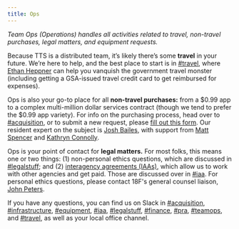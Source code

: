 ```yaml
---
title: Ops
---
```


_Team Ops (Operations) handles all activities related to travel, non-travel purchases, legal matters, and equipment requests._

Because TTS is a distributed team, it’s likely there’s some **travel** in your future. We’re here to help, and the best place to start is in [#travel](https://gsa-tts.slack.com/messages/travel), where [Ethan Heppner](https://gsa-tts.slack.com/messages/@eth) can help you vanquish the government travel monster (including getting a GSA-issued travel credit card to get reimbursed for expenses).

Ops is also your go-to place for all **non-travel purchases:** from a $0.99 app to a complex multi-million dollar services contract (though we tend to prefer the $0.99 app variety). For info on the purchasing process, head over to [#acquisition](https://gsa-tts.slack.com/messages/acquisition), or to submit a new request, please [fill out this form](https://requests.18f.gov). Our resident expert on the subject is [Josh Bailes](https://gsa-tts.slack.com/messages/@bailes), with support from [Matt Spencer](https://gsa-tts.slack.com/messages/@mattspencer) and [Kathryn Connolly](https://gsa-tts.slack.com/messages/@kathryn).

Ops is your point of contact for **legal matters.** For most folks, this means one or two things: (1) non-personal ethics questions, which are discussed in [#legalstuff](https://gsa-tts.slack.com/messages/legalstuff); and (2) [interagency agreements (IAAs)](https://pages.18f.gov/iaa-forms/primer.html), which allow us to work with other agencies and get paid. Those are discussed over in [#iaa](https://gsa-tts.slack.com/messages/iaa). For personal ethics questions, please contact 18F's general counsel liaison, [John Peters](mailto:john.h.peters@gsa.gov).

If you have any questions, you can find us on Slack in [#acquisition](https://gsa-tts.slack.com/messages/acquisition), [#infrastructure](https://gsa-tts.slack.com/messages/infrastructure), [#equipment](https://gsa-tts.slack.com/messages/equipment), [#iaa](https://gsa-tts.slack.com/messages/iaa), [#legalstuff](https://gsa-tts.slack.com/messages/legalstuff), [#finance](https://gsa-tts.slack.com/messages/finance), [#pra](https://gsa-tts.slack.com/messages/pra), [#teamops](https://gsa-tts.slack.com/messages/teamops), and [#travel](https://gsa-tts.slack.com/messages/travel), as well as your local office channel.

